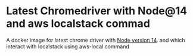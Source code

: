 # Latest Chromedriver with Node@14 and aws localstack commad

A docker image for latest chrome driver with [Node version 14](https://hub.docker.com/_/node/).
and which interact with localstack using aws-local command
